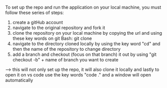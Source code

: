 To set up the repo and run the application on your local machine, you must follow these series of steps:

1. create a gitHub account
2. navigate to the original repository and fork it
3. clone the repository on your local machine by copying the url and using these key words on git Bash: git clone <url>
4. navigate to the directory cloned locally by using the key word "cd" and then the name of the repository to change directory 
5. add a branch and checkout (focus on that branch) it out by using "git checkout -b" + name of branch you want to create

--> this will not only set up the repo, it will also clone it locally and lastly to open it on vs code use the key words "code ." and a window will open automatically